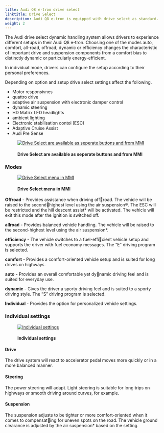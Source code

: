 ```yaml
---
title: Audi Q8 e-tron drive select 
linktitle: Drive Select
description: Audi Q8 e-tron is equipped with drive select as standard.
weight: 2
---
```

<!-- markdownlint-disable MD033 -->

The Audi drive select dynamic handling system allows drivers to experience different setups in their Audi Q8 e-tron.
Choosing one of the modes auto, comfort, all-road, offroad, dynamic or efficiency changes the characteristic of important drive and suspension components from a comfort bias to distinctly 
dynamic or particularly energy-efficient.

In individual mode, drivers can configure the setup according to their personal preferences.

Depending on option and setup drive select settings affect the following.

- Motor responsivnes
- quattro drive
- adaptive air suspension with electronic damper control
- dynamic steering
- HD Matrix LED headlights
- ambient lighting
- Electronic stabilisation contol (ESC)
- Adaptive Cruise Assist
- Audi Pre Sense

<figure>
    <a href="https://media.electrichasgoneaudi.net/multimedia/models/e-tron/technology/audidriveselect/driveselectbuttons.jpg">
        <img src="https://media.electrichasgoneaudi.net/multimedia/models/e-tron/technology/audidriveselect/driveselectbuttonss.jpg"
        alt="Drive Select are available as seperate buttons and from MMI" title="Drive Select are available as seperate buttons and from MMI">
    </a>
    <figcaption><h4>Drive Select are available as seperate buttons and from MMI</h4></figcaption>
</figure>

### Modes

<figure>
    <a href="https://media.electrichasgoneaudi.net/multimedia/models/e-tron/technology/audidriveselect/driveselectmenu.jpg">
        <img src="https://media.electrichasgoneaudi.net/multimedia/models/e-tron/technology/audidriveselect/driveselectmenus.jpg"
        alt="Drive Select menu in MMI" title="Drive Select menu in MMI">
    </a>
    <figcaption><h4>Drive Select menu in MMI</h4></figcaption>
</figure>

**Offroad** - Provides assistance when driving offroad. The vehicle will be raised to the secondhighest level using the air suspension®. The ESC
will be restricted and the hill descent assist* will be activated. The vehicle will exit this mode after the ignition is switched off.

**allroad** - Provides balanced vehicle handling. The vehicle will be raised to the second-highest level using the air suspension*.

**efficiency** - The vehicle switches to a fuel-efficient vehicle setup and supports the driver with fuel economy messages. The “E” driving program is selected.  

**comfort** - Provides a comfort-oriented vehicle setup and is suited for long drives on highways.

**auto** - Provides an overall comfortable yet dynamic driving feel and is suited for everyday use.

**dynamic** - Gives the driver a sporty driving feel and is suited to a sporty driving style. The “S” driving program is selected.

**Individual** - Provides the option for personalized vehicle settings.

### Individual settings

<figure>
    <a href="https://media.electrichasgoneaudi.net/multimedia/models/e-tron/technology/audidriveselect/individualsettings.jpg">
        <img src="https://media.electrichasgoneaudi.net/multimedia/models/e-tron/technology/audidriveselect/individualsettingss.jpg"
        alt="Individual settings" title="Individual settings">
    </a>
    <figcaption><h4>Individual settings</h4></figcaption>
</figure>

#### Drive

The drive system will react to accelerator pedal moves more quickly or in a more balanced manner.

#### Steering

The power steering will adapt. Light steering is suitable for long trips on highways or smooth driving around curves, for example. 

#### Suspension

The suspension adjusts to be tighter or more comfort-oriented when it comes to compensating for uneven spots on the road.
The vehicle ground clearance is adjusted by the air suspension* based on the setting.
